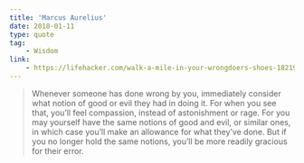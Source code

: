 ```yaml
---
title: 'Marcus Aurelius'
date: 2018-01-11
type: quote
tag:
    - Wisdom
link:
    - https://lifehacker.com/walk-a-mile-in-your-wrongdoers-shoes-1821923135
---
```

>Whenever someone has done wrong by you, immediately consider what notion of good or evil they had in doing it. For when you see that, you’ll feel compassion, instead of astonishment or rage. For you may yourself have the same notions of good and evil, or similar ones, in which case you’ll make an allowance for what they’ve done. But if you no longer hold the same notions, you’ll be more readily gracious for their error.